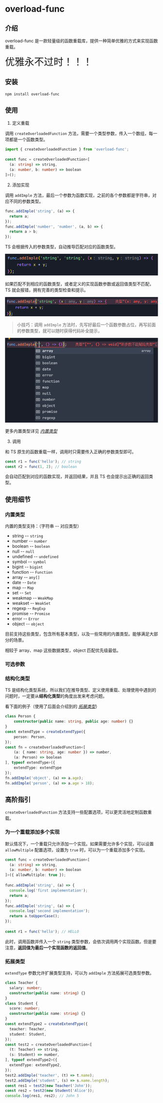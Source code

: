 # overload-func

## 介绍

overload-func 是一款轻量级的函数重载库，提供一种简单优雅的方式来实现函数重载。

<font size="6">优雅永不过时！！！</font>

## 安装

```
npm install overload-func
```

## 使用

1. 定义重载

调用 `createOverloadedFunction` 方法，需要一个类型参数，传入一个数组，每一项都是一个函数类型。

```typescript
import { createOverloadedFunction } from 'overload-func';

const func = createOverloadedFunction<[
  (a: string) => string,
  (a: number, b: number) => boolean
]>();
```

2. 添加实现

调用 `addImple` 方法，最后一个参数为函数实现，之前的各个参数都是字符串，对应不同的参数类型。

```typescript
func.addImple('string', (a) => {
  return a;
});
func.addImple('number', 'number', (a, b) => {
  return a > b;
});
```

TS 会根据传入的参数类型，自动推导匹配对应的函数类型。

![类型推导](./static/02.png)

如果匹配不到相应的函数类型，或者定义的实现函数参数或返回值类型不匹配，TS 就会报错，拥有完善的类型检查和提示。

![类型检查](./static/03.png)

> 小技巧：调用 `addImple` 方法时，先写好最后一个函数参数占位，再写前面的参数类型，就可以随时获得代码补全提示，

![代码提示](./static/01.png)

更多内置类型详见 [*内置类型*](#内置类型)

3. 调用

和 TS 原生的函数重载一样，调用时只需要传入正确的参数类型即可。

```typescript
const r1 = func('hello'); // string
const r2 = func(1, 2); // boolean
```

会自动匹配到对应的函数实现，并返回结果，并且 TS 也会提示出正确的返回类型。

## 使用细节

### 内置类型

内置的类型支持：（字符串 -- 对应类型）

- string -- `string`
- number -- `number`
- boolean -- `boolean`
- null -- `null`
- undefined -- `undefined`
- symbol -- `symbol`
- bigint -- `bigint`
- function -- `Function`
- array -- `any[]`
- date -- `Date`
- map -- `Map`
- set -- `Set`
- weakmap -- `WeakMap`
- weakset -- `WeakSet`
- regexp -- `RegExp`
- promise -- `Promise`
- error -- `Error`
- object -- `object`

目前支持这些类型，包含所有基本类型，以及一些常用的内置类型。能够满足大部分的场景。

相较于 array、map 这些数据类型，object 匹配优先级最低。

### 可选参数


### 结构化类型

TS 是结构化类型系统，所以我们在推导类型、定义使用重载、处理使用中遇到的问题时，一定要从**结构化类型**的角度出发来考虑问题。

看下面的例子（使用了后面会介绍到的 [*拓展类型*](#拓展类型)）

```typescript
class Person {
	constructor(public name: string, public age: number) {}
}
const extendType = createExtendType({
	person: Person,
});
const fn = createOverloadedFunction<[
	(a: { name: string, age: number }) => number,
	(a: Person) => boolean
], typeof extendType>({
	extendType: extendType
});
fn.addImple('object', (a) => a.age);
fn.addImple('person', (a) => a.age > 18);
```

## 高阶指引

`createOverloadedFunction` 方法支持一些配置选项，可以更灵活地定制函数重载。

### 为一个重载添加多个实现

默认情况下，一个重载只允许添加一个实现。如果需要允许多个实现，可以设置 `allowMultiple` 配置选项，设置为 `true` 时，可以为一个重载添加多个实现。

```typescript
const func = createOverloadedFunction<[
  (a: string) => string,
  (a: number, b: number) => boolean
]>({ allowMultiple: true });

func.addImple('string', (a) => {
  console.log('first implementation');
  return a;
});
func.addImple('string', (a) => {
  console.log('second implementation');
  return a.toUpperCase();
});

const r1 = func('hello'); // HELLO
```

此时，调用函数并传入一个 `string` 类型参数，会依次调用两个实现函数。但是要注意，**返回值为最后一个实现函数的返回值**。

### 拓展类型

`extendType` 参数允许扩展类型支持，可以为 `addImple` 方法拓展可选类型参数。

```typescript
class Teacher {
  salary: number;
  constructor(public name: string) {}
}
class Student {
  score: number;
  constructor(public name: string) {}
}
const extendType2 = createExtendType({
  teacher: Teacher,
  student: Student,
});
const test2 = createOverloadedFunction<[
  (t: Teacher) => string,
  (s: Student) => number,
], typeof extendType2>({
  extendType: extendType2,
});
test2.addImple('teacher', (t) => t.name);
test2.addImple('student', (s) => s.name.length);
const res1 = test2(new Teacher('John'));
const res2 = test2(new Student('Alice'));
console.log(res1, res2); // John 5
```
